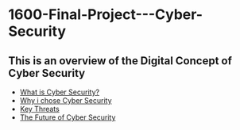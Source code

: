 # 1600-Final-Project---Cyber-Security
## This is an overview of the Digital Concept of Cyber Security 

* [What is Cyber Security?](Concept.md)
* [Why i chose Cyber Security](Why.md)
* [Key Threats](Threats.md)
* [The Future of Cyber Security](future.md)

